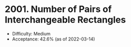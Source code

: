 # 2001. Number of Pairs of Interchangeable Rectangles
- Difficulty: Medium
- Acceptance: 42.6% (as of 2022-03-14)
